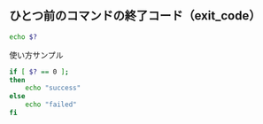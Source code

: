 ## ひとつ前のコマンドの終了コード（exit_code）

```sh
echo $?
```

使い方サンプル
```sh
if [ $? == 0 ];
then
    echo "success"
else
    echo "failed"
fi
```
